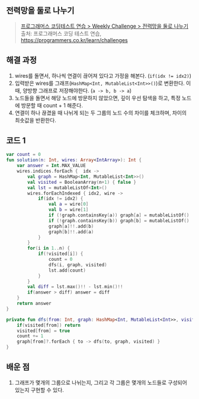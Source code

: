 ## 전력망을 둘로 나누기

> [프로그래머스 코딩테스트 연습 > Weekly Challenge > 전력망을 둘로 나누기](https://programmers.co.kr/learn/courses/30/lessons/86971)
> 출처: 프로그래머스 코딩 테스트 연습, https://programmers.co.kr/learn/challenges

## 해결 과정

1. wires를 돌면서, 하나씩 연결이 끊어져 있다고 가정을 해본다. (`if(idx != idx2)`)
2. 입력받은 wires를 그래프(`HashMap<Int, MutableList<Int>>()`)로 변환한다. 이때, 양방향 그래프로 저장해야한다. (`a -> b, b -> a`)
3. 노드들을 돌면서 해당 노드에 방문하지 않았으면, 깊이 우선 탐색을 하고, 특정 노드에 방문할 때 count + 1 해준다.
4. 연결이 하나 끊겼을 때 나뉘게 되는 두 그룹의 노드 수의 차이를 체크하며, 차이의 최솟값을 반환한다.

## 코드 1

```kotlin
var count = 0
fun solution(n: Int, wires: Array<IntArray>): Int {
    var answer = Int.MAX_VALUE
    wires.indices.forEach {  idx ->
        val graph = HashMap<Int, MutableList<Int>>()
        val visited = BooleanArray(n+1) { false }
        val lst = mutableListOf<Int>()
        wires.forEachIndexed { idx2, wire ->
            if(idx != idx2) {
                val a = wire[0]
                val b = wire[1]
                if (!graph.containsKey(a)) graph[a] = mutableListOf()
                if (!graph.containsKey(b)) graph[b] = mutableListOf()
                graph[a]!!.add(b)
                graph[b]!!.add(a)
            }
        }
        for(i in 1..n) {
            if(!visited[i]) {
                count = 0
                dfs(i, graph, visited)
                lst.add(count)
            }
        }
        val diff = lst.max()!! - lst.min()!!
        if(answer > diff) answer = diff
    }
    return answer
}

private fun dfs(from: Int, graph: HashMap<Int, MutableList<Int>>, visited: BooleanArray) {
    if(visited[from]) return
    visited[from] = true
    count += 1
    graph[from]?.forEach { to -> dfs(to, graph, visited) }
}
```

## 배운 점

1. 그래프가 몇개의 그룹으로 나뉘는지, 그리고 각 그룹은 몇개의 노드들로 구성되어 있는지 구현할 수 있다.
